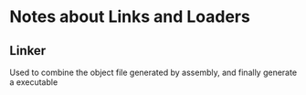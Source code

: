 # Notes about Links and Loaders

## Linker
  Used to combine the object file generated by assembly, and finally generate a executable
